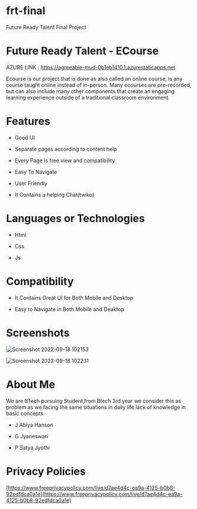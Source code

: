 # frt-final
Future Ready Talent Final Project 
# Future Ready Talent - ECourse



AZURE LINK : https://agreeable-mud-0b1eb1410.1.azurestaticapps.net



Ecourse is our project that is done as also called an online course, is any course taught online instead of in-person. Many ecourses are pre-recorded, but can also include many other components that create an engaging learning experience outside of a traditional classroom environment

# Features
-  Good UI

-  Separate pages according to content help

-  Every Page is free view and compatibility 

-  Easy To Navigate

-  User Friendly

-  It Contains a helping Chat(twiko)



# Languages or Technologies

-  Html

-  Css

-  Js


# Compatibility
 -  It Contains Great UI for Both Mobile and Desktop
 
 -  Easy to Navigate in Both Mobile and Deaktop
 
# Screenshots
![Screenshot 2022-09-18 102153](https://user-images.githubusercontent.com/109589503/190886375-4137a3d6-c9ff-44a8-962b-f534bf1e17d7.png)

![Screenshot 2022-09-18 102231](https://user-images.githubusercontent.com/109589503/190886383-3d3b60e1-3412-4863-b507-ee960328e3f1.png)

# About Me
We are BTech pursuing Student,from Btech 3rd year we consider this as problem as we facing the same situations in daily life lack of knowledge in basic concepts 


- J Abiya Hanson

- G Jyaneswari

- P Satya Jyothi




# Privacy Policies 
[https://www.freeprivacypolicy.com/live/d7ae4d4c-ea9a-4125-b0b8-92edfdca0a1e](https://www.freeprivacypolicy.com/live/d7ae4d4c-ea9a-4125-b0b8-92edfdca0a1e) 
